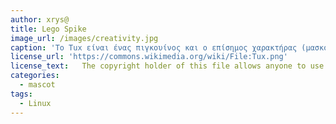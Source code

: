 ```yaml
---
author: xrys@
title: Lego Spike
image_url: /images/creativity.jpg
caption: 'Το Tux είναι ένας πιγκουίνος και ο επίσημος χαρακτήρας (μασκότ) του πυρήνα του Linux. Ο χαρακτήρας χρησιμοποιείται σε πολλά άλλα προγράμματα Linux και ως γενικό σύμβολο του Linux.'
license_url: 'https://commons.wikimedia.org/wiki/File:Tux.png'
license_text: 	The copyright holder of this file allows anyone to use it for any purpose, provided that the copyright holder is properly attributed. Redistribution, derivative work, commercial use, and all other use is permitted.
categories:
  - mascot
tags:
  - Linux
---
```

